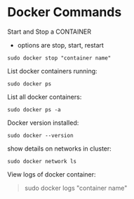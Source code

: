 # Docker Commands
Start and Stop a CONTAINER    
- options are stop, start, restart
```
sudo docker stop "container name"
```
List docker containers running:
```
sudo docker ps
```
List all docker containers:
```
sudo docker ps -a
```
Docker version installed:
```
sudo docker --version
```
show details on networks in cluster:
```
sudo docker network ls
```
View logs of docker container:
> sudo docker logs "container name"
